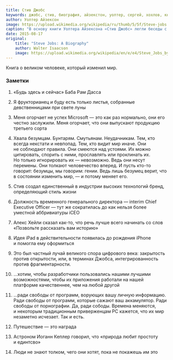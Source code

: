 ```yaml
---
title: Стив Джобс
keywords: джобс, стив, биография, айзекстон, уолтер, сергей, хохлов, книга, эпл, apple, заметки, рекомендация, отзыв
author: Уолтер Айзексон
image: https://upload.wikimedia.org/wikipedia/ru/thumb/5/5f/Steve-jobs.jpg/155px-Steve-jobs.jpg
caption: "В основу книги Уолтера Айзексона «Стив Джобс» легли беседы с самим Стивом Джобсом, а также с его родственниками, друзьями, врагами, соперниками и коллегами. Джобс никак не контролировал автора. Он откровенно отвечал на все вопросы и ждал такой же честности от остальных. Это рассказ о жизни, полной падений и взлетов, о сильном человеке и талантливом бизнесмене, который одним из первых понял: чтобы добиться успеха в XXI веке, нужно соединить креативность и технологии. Книга вышла в США в октябре 2011 года и сразу стала первой в рейтинге amazon.com."
date: 2015-08-17
original:
    title: "Steve Jobs: A Biography"
    author: Walter Isaacson
    image: https://upload.wikimedia.org/wikipedia/en/e/e4/Steve_Jobs_by_Walter_Isaacson.jpg
---
```

Книга о&nbsp;великом человеке, который изменил мир.

### Заметки
1. &laquo;Будь здесь и&nbsp;сейчас&raquo; Баба Рам Дасса

2. Я&nbsp;фрукторианец и&nbsp;буду есть только листья, собранные девственницами при свете луны

3. Меня огорчает не&nbsp;успех Microsoft&nbsp;&mdash; это как раз нормально, они его честно заслужили. Меня огорчает, что они выпускают продукцию третьего сорта

4. Хвала безумцам. Бунтарям. Смутьянам. Неудачникам. Тем, кто всегда некстати и&nbsp;невпопад. Тем, кто видит мир иначе. Они не&nbsp;соблюдают правила. Они смеются над устоями. Их&nbsp;можно цитировать, спорить с&nbsp;ними, прославлять или проклинать&nbsp;их. Но&nbsp;только игнорировать их&nbsp;&mdash; невозможно. Ведь они несут перемены. Они толкают человечество вперед. И&nbsp;пусть кто-то говорит: безумцы, мы&nbsp;говорим: гении. Ведь лишь безумец верит, что в&nbsp;состоянии изменить мир,&nbsp;&mdash; и&nbsp;потому меняет его.

5. Стив создал единственный в&nbsp;индустрии высоких технологий бренд, определяющий стиль жизни

6. Должность временного генерального директора&nbsp;&mdash; interim Chief Executive Officer&nbsp;&mdash; тут&nbsp;же сократилась до&nbsp;как нельзя более уместной аббривиатуры iCEO

7. Алекс Хейли сказал как-то, что речь лучше всего начинать со&nbsp;слов &laquo;Позвольте рассказать вам историю&raquo;

8. Идея iPad в&nbsp;действительности появилась до&nbsp;рождения iPhone и&nbsp;помогла ему оформиться

9. Это был частный лучай великого спора цифрового века: закрытость против открытости, или, в&nbsp;терминах Джобса, интегрированность против фрагментарности.

10. ...хотим, чтобы разработчики пользовались нашими лучшими возможностями, чтобы их&nbsp;приложения работали на&nbsp;нашей платформе качественнее, чем на&nbsp;любой другой

11. ...ради свободы от&nbsp;программ, ворующих вашу личную информацию. Ради свободы от&nbsp;программ, которые сажают ваш аккамулятор. Ради свободы от&nbsp;порнографии. Да, ради сободы. Времена меняются, и&nbsp;некоторым традиционным приверженцам&nbsp;PC кажется, что их&nbsp;мир незаметно исчезает. Так и&nbsp;есть.

12. Путешествие&nbsp;&mdash; это награда

13. Астроном Иоганн Кеплер говорил, что &laquo;природа любит простоту и&nbsp;единтсво&raquo;

14. Люди не&nbsp;знают толком, чего они хотят, пока не&nbsp;покажешь им&nbsp;это
